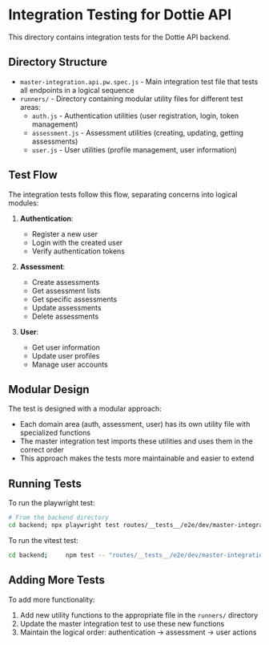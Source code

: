 # Integration Testing for Dottie API

This directory contains integration tests for the Dottie API backend.

## Directory Structure

- `master-integration.api.pw.spec.js` - Main integration test file that tests all endpoints in a logical sequence
- `runners/` - Directory containing modular utility files for different test areas:
  - `auth.js` - Authentication utilities (user registration, login, token management)
  - `assessment.js` - Assessment utilities (creating, updating, getting assessments)
  - `user.js` - User utilities (profile management, user information)

## Test Flow

The integration tests follow this flow, separating concerns into logical modules:

1. **Authentication**:
   - Register a new user
   - Login with the created user
   - Verify authentication tokens

2. **Assessment**:
   - Create assessments
   - Get assessment lists
   - Get specific assessments
   - Update assessments
   - Delete assessments

3. **User**:
   - Get user information
   - Update user profiles
   - Manage user accounts
## Modular Design

The test is designed with a modular approach:

- Each domain area (auth, assessment, user) has its own utility file with specialized functions
- The master integration test imports these utilities and uses them in the correct order
- This approach makes the tests more maintainable and easier to extend

## Running Tests

To run the playwright test:

```bash
# From the backend directory
cd backend; npx playwright test routes/__tests__/e2e/dev/master-integration/master-integration.api.pw.spec.js --config=playwright.config.js
```

To run the vitest test:

```bash
cd backend;     npm test -- "routes/__tests__/e2e/dev/master-integration/master-integration.api.vitest.test.js"
```

## Adding More Tests

To add more functionality:

1. Add new utility functions to the appropriate file in the `runners/` directory
2. Update the master integration test to use these new functions
3. Maintain the logical order: authentication → assessment → user actions